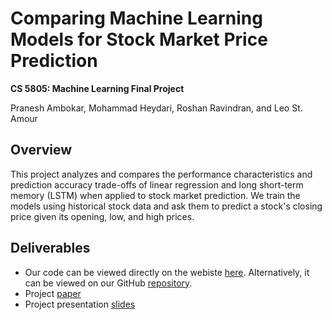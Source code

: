 # Comparing Machine Learning Models for Stock Market Price Prediction

**CS 5805: Machine Learning Final Project**

Pranesh Ambokar, Mohammad Heydari, Roshan Ravindran, and Leo St. Amour

## Overview

This project analyzes and compares the performance characteristics and prediction accuracy trade-offs of linear regression and long short-term memory (LSTM) when applied to stock market prediction.
We train the models using historical stock data and ask them to predict a stock's closing price given its opening, low, and high prices.

## Deliverables

- Our code can be viewed directly on the webiste [here](project). 
Alternatively, it can be viewed on our GitHub [repository](https://github.com/1stl0ve/cs5805-project).
- Project <a href="files/cs5805-final-report.pdf">paper</a>
- Project presentation <a href="files/cs5805-presentation-slides.pdf">slides</a>

